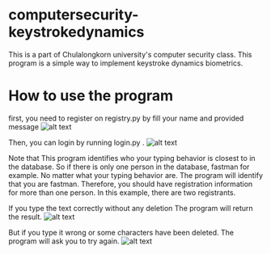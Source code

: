 # computersecurity-keystrokedynamics
This is a part of Chulalongkorn university's computer security class. This program is a simple way to implement keystroke dynamics biometrics.


# How to use the program
first, you need to register on registry.py by fill your name and provided message
![alt text](https://github.com/nasri-repositories/computersecurity-keystrokedynamics/blob/master/readmeimage/registry.png?raw=true)

Then, you can login by running login.py .
![alt text](https://github.com/nasri-repositories/computersecurity-keystrokedynamics/blob/master/readmeimage/login.png?raw=true)

Note that This program identifies who your typing behavior is closest to in the database. So if there is only one person in the database, fastman for example. No matter what your typing behavior are. The program will identify that you are fastman. Therefore, you should have registration information for more than one person. In this example, there are two registrants.

If you type the text correctly without any deletion The program will return the result.
![alt text](https://github.com/nasri-repositories/computersecurity-keystrokedynamics/blob/master/readmeimage/result.png?raw=true)

But if you type it wrong or some characters have been deleted. The program will ask you to try again.
![alt text](https://github.com/nasri-repositories/computersecurity-keystrokedynamics/blob/master/readmeimage/failed.png?raw=true)
